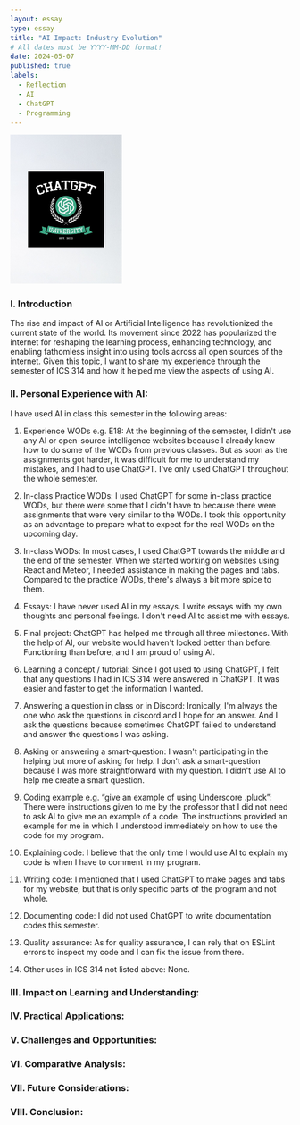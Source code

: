 ```yaml
---
layout: essay
type: essay
title: "AI Impact: Industry Evolution"
# All dates must be YYYY-MM-DD format!
date: 2024-05-07
published: true
labels:
  - Reflection
  - AI
  - ChatGPT
  - Programming
---
```


<div class="text-center p-4">
  <img width="200px" src="../img/chatgpt-image.jpeg" >
</div>

### I. Introduction
The rise and impact of AI or Artificial Intelligence has revolutionized the current state of the world. Its movement since 2022 has popularized the internet for reshaping the learning process, enhancing technology, and enabling fathomless insight into using tools across all open sources of the internet. Given this topic, I want to share my experience through the semester of ICS 314 and how it helped me view the aspects of using AI.

### II. Personal Experience with AI:
I have used AI in class this semester in the following areas:

  1. Experience WODs e.g. E18: At the beginning of the semester, I didn't use any AI or open-source intelligence websites because I already knew how to do some of the WODs from previous classes. But as soon as the assignments got harder, it was difficult for me to understand my mistakes, and I had to use ChatGPT. I've only used ChatGPT throughout the whole semester.
    
  2. In-class Practice WODs: I used ChatGPT for some in-class practice WODs, but there were some that I didn't have to because there were assignments that were very similar to the WODs. I took this opportunity as an advantage to prepare what to expect for the real WODs on the upcoming day.

  3. In-class WODs: In most cases, I used ChatGPT towards the middle and the end of the semester. When we started working on websites using React and Meteor, I needed assistance in making the pages and tabs. Compared to the practice WODs, there's always a bit more spice to them. 

  4. Essays: I have never used AI in my essays. I write essays with my own thoughts and personal feelings. I don't need AI to assist me with essays.

  5. Final project: ChatGPT has helped me through all three milestones. With the help of AI, our website would haven't looked better than before. Functioning than before, and I am proud of using AI.

  6. Learning a concept / tutorial: Since I got used to using ChatGPT, I felt that any questions I had in ICS 314 were answered in ChatGPT. It was easier and faster to get the information I wanted.

  7. Answering a question in class or in Discord: Ironically, I'm always the one who ask the questions in discord and I hope for an answer. And I ask the questions because sometimes ChatGPT failed to understand and answer the questions I was asking.

  8. Asking or answering a smart-question: I wasn't participating in the helping but more of asking for help. I don't ask a smart-question because I was more straightforward with my question. I didn't use AI to help me create a smart question.

  9. Coding example e.g. “give an example of using Underscore .pluck”: There were instructions given to me by the professor that I did not need to ask AI to give me an example of a code. The instructions provided an example for me in which I understood immediately on how to use the code for my program.

  10. Explaining code: I believe that the only time I would use AI to explain my code is when I have to comment in my program.
      
  11. Writing code: I mentioned that I used ChatGPT to make pages and tabs for my website, but that is only specific parts of the program and not whole.

  12. Documenting code: I did not used ChatGPT to write documentation codes this semester.

  13. Quality assurance: As for quality assurance, I can rely that on ESLint errors to inspect my code and I can fix the issue from there. 
      
  14. Other uses in ICS 314 not listed above: None.


### III. Impact on Learning and Understanding:



### IV. Practical Applications:


### V. Challenges and Opportunities:


### VI. Comparative Analysis:


### VII. Future Considerations:


### VIII. Conclusion:

